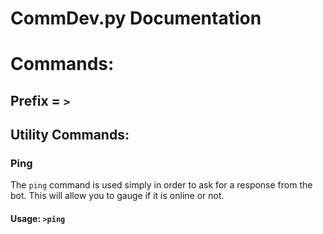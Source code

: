 # CommDev.py Documentation

# Commands:
## Prefix = `>`
## Utility Commands:
### Ping
The `ping` command is used simply in order to ask for a response from the bot. This will allow you to gauge if it is online or not.
#### Usage: `>ping`
